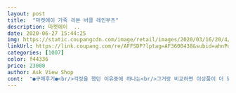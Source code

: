 ```yaml
---
layout: post 
title:  "마켓에이 가죽 리본 버클 레인부츠" 
description: 마켓에이  ..
date: 2020-06-27 15:44:25 
img: https://static.coupangcdn.com/image/retail/images/2020/03/16/20/4/f902555c-61e6-48bb-ab35-4839cff76ac7.jpg 
linkUrl: https://link.coupang.com/re/AFFSDP?lptag=AF3600438&subid=ahnPublicAsk&pageKey=1357909214&itemId=2388898964&vendorItemId=70384425689&traceid=V0-113-ce0c71b339640456 
categories: [1007] 
color: f44336 
price: 23000 
author: Ask View Shop 
cont:  "●구매후기●<br/>걱정을 했던 이유중에 하나는<br/>그거랑 비교하면 이상품이 더 웜한 갈색이에요!<br/>그냥 사진만 같은 거 올려놓고 다른 제품을 파는 건지 어떤건지는 모르겠지만<br/>너무 허접할까봐 걱정했는데<br/>다행히 이건 괜찮았어요<br/>단단하고, 깔창이 올라오거나 하지 않고요.<br/><br/>당장 내일 비온다는데 신을 장화가 없어서 급하게 구매했어요<br/>따라 올라오는것때문에 별4개줍니다.<br/><br/>막상 받아서 신어보니까 완전 괜찮아요 ㅋㅋㅋㅋ<br/>비들이치거나 하는 건 없었슴당<br/>사이즈 평소 245 신는 분들이라면<br/>신발낄창이 밀려서 신고 벗을때<br/>신었을 때 편하고 안정적인 느낌 나고요<br/>아니면 이 장화가 그런건지 모르겠지만<br/>아주 안전  and amp; 안정적이에요 ㅋㅋㅋㅋ<br/>안좋다는 후기가 너무 많았기 때문인데요<br/>여기 제품 사진이랑 똑같은거 올려놓고 파는 다른 페이지에서<br/>예뻐서좋아요 굿입니다 부츠같이예뻐요 비오길기다리고있<br/>원래 긴 장화 아니고 짧은 것들은 비가 들이치기도 하는데<br/>이거 신고 뛰어보기도 했는데 하나도 미끄럽다거나 하는 거 없이<br/>이건 제가 커다란 우산을 써서 그런건지<br/>정사이즈 골랐을 때 딱 넉넉하게 잘 맞아요<br/>정사이즈이고 예뻐요.<br/><br/>참고로 원래 신는 헌터 장화도 브라운인데<br/>" 
---
```

